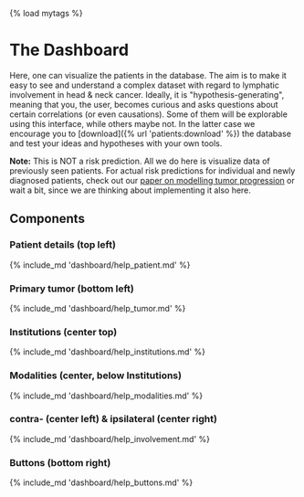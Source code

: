 {% load mytags %}

# The Dashboard

Here, one can visualize the patients in the database. The aim is to make it easy to see and understand a complex dataset with regard to lymphatic involvement in head & neck cancer. Ideally, it is "hypothesis-generating", meaning that you, the user, becomes curious and asks questions about certain correlations (or even causations). Some of them will be explorable using this interface, while others maybe not. In the latter case we encourage you to [download]({% url 'patients:download' %}) the database and test your ideas and hypotheses with your own tools.

<p class="notification is-warning is-light">
    <strong>Note:</strong> This is NOT a risk prediction. All we do here is visualize data of previously seen patients. For actual risk predictions for individual and newly diagnosed patients, check out our <a href="https://www.nature.com/articles/s41598-021-91544-1">paper on modelling tumor progression</a> or wait a bit, since we are thinking about implementing it also here.
</p>

## Components

### Patient details (top left)

{% include_md 'dashboard/help_patient.md' %}

### Primary tumor (bottom left)

{% include_md 'dashboard/help_tumor.md' %}

### Institutions (center top)

{% include_md 'dashboard/help_institutions.md' %}

### Modalities (center, below Institutions)

{% include_md 'dashboard/help_modalities.md' %}

### contra- (center left) & ipsilateral (center right)

{% include_md 'dashboard/help_involvement.md' %}

### Buttons (bottom right)

{% include_md 'dashboard/help_buttons.md' %}
